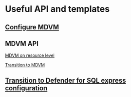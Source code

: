 # Useful API and templates

## [Configure MDVM](https://learn.microsoft.com/en-us/azure/templates/microsoft.security/servervulnerabilityassessmentssettings?pivots=deployment-language-bicep)

## MDVM API
[MDVM on resource level](https://learn.microsoft.com/en-us/azure/defender-for-cloud/deploy-vulnerability-assessment-defender-vulnerability-management#onboarding-your-machines-to-defender-vulnerability-management)

[Transition to MDVM](https://learn.microsoft.com/en-us/azure/defender-for-cloud/how-to-transition-to-built-in#transition-with-rest-api)

## [Transition to Defender for SQL express configuration](https://learn.microsoft.com/en-us/azure/defender-for-cloud/powershell-sample-vulnerability-assessment-azure-sql)
